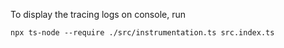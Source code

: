 To display the tracing logs on console, run
```
npx ts-node --require ./src/instrumentation.ts src.index.ts
```